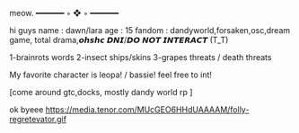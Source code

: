 meow. 
━━━━━━ ◦ ❖ ◦ ━━━━━━


hi guys
name : dawn/lara
age : 15
fandom : dandyworld,forsaken,osc,dream game, total drama,𝙤𝙝𝙨𝙝𝙘
 𝘿𝙉𝙄/𝘿𝙊 𝙉𝙊𝙏 𝙄𝙉𝙏𝙀𝙍𝘼𝘾𝙏 (T_T)

 1-brainrots words
 2-insect ships/skins
 3-grapes threats / death threats

 My favorite character is leopa! / bassie! 
 feel free to int! 

 [come around gtc,docks, mostly dandy world rp ]

 ok byeee
 https://media.tenor.com/MUcGEO6HHdUAAAAM/folly-regretevator.gif

 

